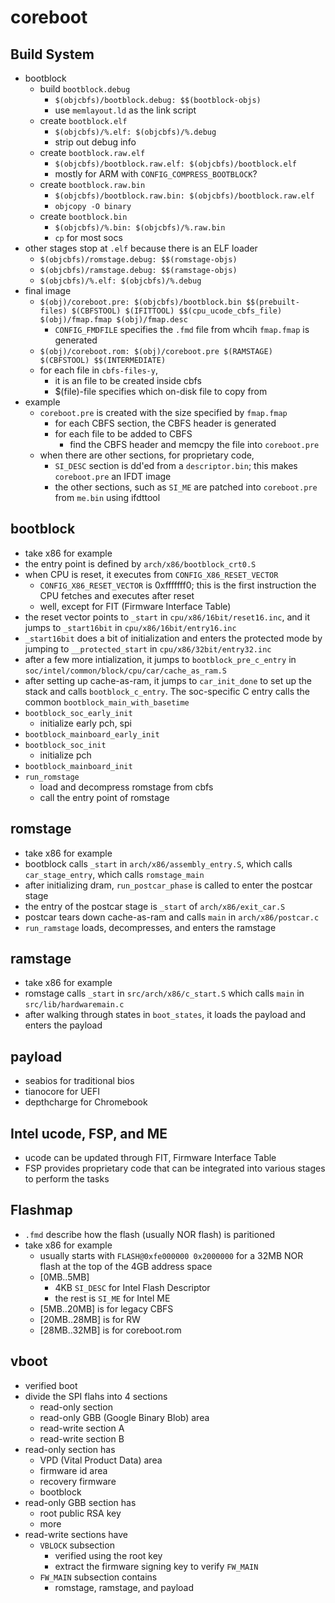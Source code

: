 coreboot
========

## Build System

- bootblock
  - build `bootblock.debug`
    - `$(objcbfs)/bootblock.debug: $$(bootblock-objs)`
    - use `memlayout.ld` as the link script
  - create `bootblock.elf`
    - `$(objcbfs)/%.elf: $(objcbfs)/%.debug`
    - strip out debug info
  - create `bootblock.raw.elf`
    - `$(objcbfs)/bootblock.raw.elf: $(objcbfs)/bootblock.elf`
    - mostly for ARM with `CONFIG_COMPRESS_BOOTBLOCK`?
  - create `bootblock.raw.bin`
    - `$(objcbfs)/bootblock.raw.bin: $(objcbfs)/bootblock.raw.elf`
    - `objcopy -O binary`
  - create `bootblock.bin`
    - `$(objcbfs)/%.bin: $(objcbfs)/%.raw.bin`
    - `cp` for most socs
- other stages stop at `.elf` because there is an ELF loader
  - `$(objcbfs)/romstage.debug: $$(romstage-objs)`
  - `$(objcbfs)/ramstage.debug: $$(ramstage-objs)`
  - `$(objcbfs)/%.elf: $(objcbfs)/%.debug`
- final image
  - `$(obj)/coreboot.pre: $(objcbfs)/bootblock.bin $$(prebuilt-files) $(CBFSTOOL) $(IFITTOOL) $$(cpu_ucode_cbfs_file) $(obj)/fmap.fmap $(obj)/fmap.desc`
    - `CONFIG_FMDFILE` specifies the `.fmd` file from whcih `fmap.fmap` is
      generated
  - `$(obj)/coreboot.rom: $(obj)/coreboot.pre $(RAMSTAGE) $(CBFSTOOL) $$(INTERMEDIATE)`
  - for each file in `cbfs-files-y`,
    - it is an file to be created inside cbfs
    - $(file)-file specifies which on-disk file to copy from
- example
  - `coreboot.pre` is created with the size specified by `fmap.fmap`
    - for each CBFS section, the CBFS header is generated
    - for each file to be added to CBFS
      - find the CBFS header and memcpy the file into `coreboot.pre`
  - when there are other sections, for proprietary code,
    - `SI_DESC` section is dd'ed from a `descriptor.bin`; this makes
      `coreboot.pre` an IFDT image
    - the other sections, such as `SI_ME` are patched into `coreboot.pre` from
      `me.bin` using ifdttool

## bootblock

- take x86 for example
- the entry point is defined by `arch/x86/bootblock_crt0.S`
- when CPU is reset, it executes from `CONFIG_X86_RESET_VECTOR`
  - `CONFIG_X86_RESET_VECTOR` is 0xfffffff0; this is the first instruction the
    CPU fetches and executes after reset
  - well, except for FIT (Firmware Interface Table)
- the reset vector points to `_start` in `cpu/x86/16bit/reset16.inc`, and it
  jumps to `_start16bit` in `cpu/x86/16bit/entry16.inc`
- `_start16bit` does a bit of initialization and enters the protected mode by
  jumping to `__protected_start` in `cpu/x86/32bit/entry32.inc`
- after a few more intialization, it jumps to `bootblock_pre_c_entry` in
  `soc/intel/common/block/cpu/car/cache_as_ram.S`
- after setting up cache-as-ram, it jumps to `car_init_done` to set up the
  stack and calls `bootblock_c_entry`.  The soc-specific C entry calls the
  common `bootblock_main_with_basetime`
- `bootblock_soc_early_init`
  - initialize early pch, spi
- `bootblock_mainboard_early_init`
- `bootblock_soc_init`
  - initialize pch
- `bootblock_mainboard_init`
- `run_romstage`
  - load and decompress romstage from cbfs
  - call the entry point of romstage

## romstage

- take x86 for example
- bootblock calls `_start` in `arch/x86/assembly_entry.S`, which calls
  `car_stage_entry`, which calls `romstage_main`
- after initializing dram, `run_postcar_phase` is called to enter the postcar
  stage
- the entry of the postcar stage is `_start` of `arch/x86/exit_car.S`
- postcar tears down cache-as-ram and calls `main` in `arch/x86/postcar.c`
- `run_ramstage` loads, decompresses, and enters the ramstage

## ramstage

- take x86 for example
- romstage calls `_start` in `src/arch/x86/c_start.S` which calls `main` in
  `src/lib/hardwaremain.c`
- after walking through states in `boot_states`, it loads the payload and
  enters the payload

## payload

- seabios for traditional bios
- tianocore for UEFI
- depthcharge for Chromebook

## Intel ucode, FSP, and ME

- ucode can be updated through FIT, Firmware Interface Table
- FSP provides proprietary code that can be integrated into various stages to
  perform the tasks

## Flashmap

- `.fmd` describe how the flash (usually NOR flash) is paritioned
- take x86 for example
  - usually starts with `FLASH@0xfe000000 0x2000000` for a 32MB NOR flash at
    the top of the 4GB address space
  - [0MB..5MB]
    - 4KB `SI_DESC` for Intel Flash Descriptor
    - the rest is `SI_ME` for Intel ME
  - [5MB..20MB] is for legacy CBFS
  - [20MB..28MB] is for RW
  - [28MB..32MB] is for coreboot.rom

## vboot

- verified boot
- divide the SPI flahs into 4 sections
  - read-only section
  - read-only GBB (Google Binary Blob) area
  - read-write section A
  - read-write section B
- read-only section has
  - VPD (Vital Product Data) area
  - firmware id area
  - recovery firmware
  - bootblock
- read-only GBB section has
  - root public RSA key
  - more
- read-write sections have
  - `VBLOCK` subsection
    - verified using the root key
    - extract the firmware signing key to verify `FW_MAIN`
  - `FW_MAIN` subsection contains
    - romstage, ramstage, and payload
